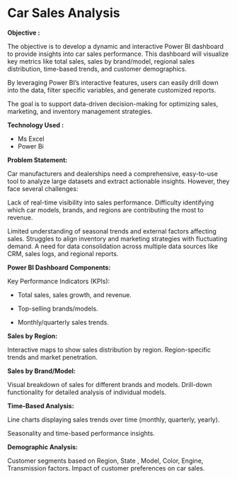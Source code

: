 

# Car Sales Analysis 

**Objective :**

The objective is to develop a dynamic and interactive Power BI dashboard to provide insights into car sales performance. This dashboard will visualize key metrics like total sales, sales by brand/model, regional sales distribution, time-based trends, and customer demographics.

By leveraging Power BI’s interactive features, users can easily drill down into the data, filter specific variables, and generate customized reports. 

The goal is to support data-driven decision-making for optimizing sales, marketing, and inventory management strategies.

**Technology Used :**

* Ms Excel
* Power Bi

**Problem Statement:**

Car manufacturers and dealerships need a comprehensive, easy-to-use tool to analyze large datasets and extract actionable insights. However, they face several challenges:

Lack of real-time visibility into sales performance.
Difficulty identifying which car models, brands, and regions are contributing the most to revenue.

Limited understanding of seasonal trends and external factors affecting sales.
Struggles to align inventory and marketing strategies with fluctuating demand.
A need for data consolidation across multiple data sources like CRM, sales logs, and regional reports.


**Power BI Dashboard Components:**

Key Performance Indicators (KPIs):

* Total sales, sales growth, and revenue.

* Top-selling brands/models.

* Monthly/quarterly sales trends.

**Sales by Region:**

Interactive maps to show sales distribution by region.
Region-specific trends and market penetration.

**Sales by Brand/Model:**

Visual breakdown of sales for different brands and models.
Drill-down functionality for detailed analysis of individual models.

**Time-Based Analysis:**

Line charts displaying sales trends over time (monthly, quarterly, yearly).

Seasonality and time-based performance insights.

**Demographic Analysis:**

Customer segments based on Region, State , Model, Color, Engine, Transmission  factors.
Impact of customer preferences on car sales.




